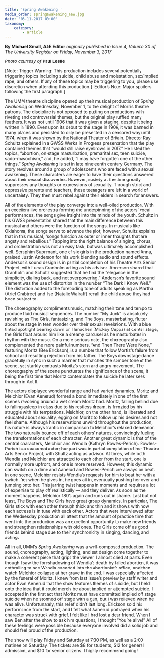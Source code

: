```yaml
---
title: 'Spring Awakening '
media_order: springawakening_new.jpg
date: '03-11-2017 00:00'
taxonomy:
    category:
        - article
---
```


**By Michael Small, A&E Editor** _originally published in Issue 4, Volume 30 of The University Register on Friday, November 3, 2017_

_Photo courtesy of_ **Paul Leslie**

[Note: Trigger Warning: This production includes several potentially triggering topics including suicide, child abuse and molestation, sex/implied rape, and others. If any of these topics may be triggering to you, please use discretion when attending this production.]
[Editor’s Note: Major spoilers following the first paragraph.]

The UMM theatre discipline opened up their musical production of _Spring Awakening_ on Wednesday, November 1, to the delight of Morris theatre patrons. The discipline is not opposed to putting on productions with riveting and controversial themes, but the original play ruffled many feathers. It was not until 1906 that it was given a staging, despite it being written in 1890. Even upon its debut to the stage in 1906, it was banned in many places and persisted to only be presented in a censored way until 1974, when it was shown by the National Theater of Britain. Director Ray Schultz explained in a GWSS Works in Progress presentation that the play contained themes that “would still raise eyebrows in 2017.” He listed the topics, “abortion, on-stage masturbation, premarital sex, teen suicide, sado-masochism,” and, he added, “I may have forgotten one of the other things.” _Spring Awakening_ is set in late nineteenth century Germany. The story revolves around a group of adolescents who are faced with a sexual awakening. These characters are eager to have their questions answered about their sexual discoveries. However, society at the time greatly suppresses any thoughts or expressions of sexuality. Through strict and oppressive parents and teachers, these teenagers are left in a world of uncertainty. They then must rebel against their elders in search for answers.

All of the elements of the play converge into a well-oiled production. With an excellent live orchestra forming the underpinning of the actors’ vocal performances, the songs give insight into the minds of the youth. Schultz in his GWSS presentation shared that the main difference between this musical and others were the function of the songs. In musicals like Oklahoma, the songs serve to advance the plot; however, Schultz explains that in this musical, “songs function as outer or inner thoughts that are angsty and rebellious.” Tapping into the right balance of singing, chorus, and orchestration was not an easy task, but was ultimately accomplished well. Seraphim Suprenant, one of six girls in the production named Anna, praised Justin Anderson for his work blending audio and sound effects.  Anderson’s sound design is in partial completion of his Theatre Arts Senior Project, with Lucas Granholm acting as his advisor. Anderson shared that Granholm and Schultz suggested that he find the “elegance in the simplicity, dialing back, and not overpowering.” Anderson’s favorite sound element was the use of distortion in the number “The Dark I Know Well.” The distortion added to the foreboding tone of adults speaking as Martha (Ariel Crabtree) and Ilse (Natalie Walraff) recall the child abuse they had been subject to. 

The choreography compliments music, matching their tone and tempo to produce fluid musical sequences. The number “My Junk” is absolutely ravishing as The Girls, fantasizing, and The Boys, masturbating, flutter about the stage in teen wonder over their sexual revelations. With a blue tinted spotlight bearing down on Hanschen (Mickey Capps) at center stage, the Girls float around him like a dreamy carousel as he masturbates in rhythm with the music. On a more serious note, the choreography also complemented the more painful numbers. “And Then There Were None,” featuring Moritz (Ben Erickson), is a number that follow Mortiz’s failure from school and resulting rejection from his father. The Boys downstage dance gracefully in sync in such a manner that matches the somber tone of the scene, yet starkly contrasts Moritz’s stern and angry movement. The choreography of the scene punctuates the significance of the scene, it being the first time that Moritz contemplates the suicide he later sees through in Act II. 	

The actors displayed wonderful range and had varied dynamics. Moritz and Melchior (Evan Aenerud) formed a bond immediately in one of the first scenes revolving around a wet dream Moritz had. Moritz, falling behind due to falling asleep in class due to his restless dream, is frenzied by his struggle with his temptations. Melchior, on the other hand, is liberated and educated about sexuality, egging on Moritz to follow up his desires and not feel shame. Although his reservations unwind throughout the production, his nature is always frantic in comparison to Melchior’s relaxed demeanor. The two naturally bounce off of each others’ natures, convincingly fueling the transformations of each character. Another great dynamic is that of the central characters, Melchior and Wendla (Kathryn Rowles-Perich). Rowles-Perich is a seasoned actor; her part was in partial completion of her Theatre Arts Senior Project, with Shultz acting as advisor. At times, while both Wendla and Melchior are attracted to each other from the start, one is normally more upfront, and one is more reserved. However, this dynamic can switch on a dime and Aanerud and Rowles-Perich are always on beat. In one scene, Melchior resists Wendla’s requests for him to beat her with a switch. Yet when he gives in, he goes all in, eventually pushing her over and jumping onto her. This jarring twist happens in moments and requires a lot of expertise to play off realistically —  and they deliver. As soon as the moment happens, Melchior 180’s again and runs out in shame. Last but not least, The Boys and The Girls have great group dynamics. In particular, The Girls stick with each other through thick and thin and it shows with how each actress is in tune with each other. Actors that were interviewed after the Wednesday production all attest that the amount of practice time that went into the production was an excellent opportunity to make new friends and strengthen relationships with old ones. The Girls come off as good friends behind stage due to their synchronicity in singing, dancing, and acting. 

All in all, UMM’s _Spring Awakening_ was a well-composed production. The sound, choreography, acting, lighting, and set design come together to make a coherent piece that grips the viewer. I almost cried at parts. Even though I saw the foreshadowing of Wendla’s death by failed abortion, it was enthralling to see Wendla escorted into the abortionist’s office, and then watch Melchior collapse at her grave in the end. I was especially affected by the funeral of Moritz. I knew from last issue’s preview by staff writer and actor Evan Aenerud that the show features themes of suicide, but I held onto the idea that it could merely be about implied or attempted suicide. I accepted in the first act that Moritz must have committed implied off stage suicide when he stormed off stage with a gun, but I was relieved when he was alive. Unfortunately, this relief didn’t last long. Erickson sold his performance from the start, and I felt what Aanerud portrayed when his character was struck with grief. I felt like I had lost a dear friend. When I saw Ben after the show to ask him questions, I thought “You’re alive!” All of these feelings were possible because everyone involved did a solid job and should feel proud of the production. 

The show will play Friday and Saturday at 7:30 PM, as well as a 2:00 matinee on Saturday. The tickets are $8 for students, $12 for general admission, and $10 for senior citizens. I highly recommend going!
